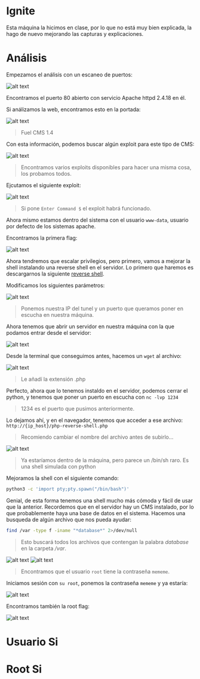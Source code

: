 # Ignite

Esta máquina la hicimos en clase, por lo que no está muy bien explicada, la hago de nuevo mejorando las capturas y explicaciones.

# Análisis

Empezamos el análisis con un escaneo de puertos:

![alt text](img/image.png)
 
Encontramos el puerto 80 abierto con servicio Apache httpd 2.4.18 en él.

Si análizamos la web, encontramos esto en la portada:

![alt text](img/image-1.png)
> Fuel CMS 1.4

Con esta información, podemos buscar algún exploit para este tipo de CMS:

![alt text](img/image-2.png)
> Encontramos varios exploits disponibles para hacer una misma cosa, los probamos todos.

Ejcutamos el siguiente exploit:

![alt text](img/image-3.png)
> Si pone `Enter Command $` el exploit habrá funcionado.

Ahora mismo estamos dentro del sistema con el usuario `www-data`, usuario por defecto de los sistemas apache.

Encontramos la primera flag:

![alt text](img/image-4.png)

Ahora tendremos que escalar privilegios, pero primero, vamos a mejorar la shell instalando una reverse shell en el servidor.
Lo primero que haremos es descargarnos la siguiente [reverse shell](https://github.com/pentestmonkey/php-reverse-shell/blob/master/php-reverse-shell.php).

Modificamos los siguientes parámetros:

![alt text](img/image-5.png)
> Ponemos nuestra IP del tunel y un puerto que queramos poner en escucha en nuestra máquina.

Ahora tenemos que abrir un servidor en nuestra máquina con la que podamos entrar desde el servidor:

![alt text](img/image-6.png)

Desde la terminal que conseguimos antes, hacemos un `wget` al archivo:

![alt text](img/image-7.png)
> Le añadí la extensión .php

Perfecto, ahora que lo tenemos instaldo en el servidor, podemos cerrar el python, y tenemos que poner un puerto en escucha con `nc -lvp 1234`
> 1234 es el puerto que pusimos anteriormente.

Lo dejamos ahí, y en el navegador, tenemos que acceder a ese archivo:
`http://{ip_host}/php-reverse-shell.php`
> Recomiendo cambiar el nombre del archivo antes de subirlo...

![alt text](img/image-8.png)
> Ya estaríamos dentro de la máquina, pero parece un /bin/sh raro.
> Es una shell simulada con python

Mejoramos la shell con el siguiente comando:

```bash
python3 -c 'import pty;pty.spawn("/bin/bash")'
```

Genial, de esta forma tenemos una shell mucho más cómoda y fácil de usar que la anterior.
Recordemos que en el servidor hay un CMS instalado, por lo que probablemente haya una base de datos en el sistema. Hacemos una busqueda de algún archivo que nos pueda ayudar:

```bash
find /var -type f -iname "*database*" 2>/dev/null
```
> Esto buscará todos los archivos que contengan la palabra *database* en la carpeta */var*.

![alt text](img/image-9.png)
![alt text](img/image-10.png)
> Encontramos que el usuario `root` tiene la contraseña `mememe`.

Iniciamos sesión con `su root`, ponemos la contraseña `mememe` y ya estaría:

![alt text](img/image-11.png)

Encontramos también la root flag:

![alt text](img/image-12.png)

# Usuario Si
# Root Si